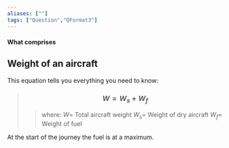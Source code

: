 ```yaml
---
aliases: [""]
tags: ["Question","QFormat3"]
---
```


#### What comprises
## Weight of an aircraft
This equation tells you everything you need to know:

> ### $$ W = W_s + W_f $$ 
>> where:
>> $W=$ Total aircraft weight 
>> $W_s=$ Weight of dry aircraft
>> $W_f=$ Weight of fuel

At the start of the journey the fuel is at a maximum. 